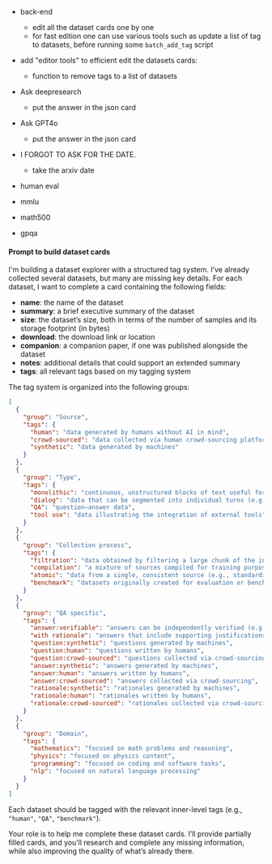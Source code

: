 - back-end
    - edit all the dataset cards one by one
    - for fast edition one can use various tools such as update a list of tag to datasets, before running some `batch_add_tag` script

- add "editor tools" to efficient edit the datasets cards:
    - function to remove tags to a list of datasets

- Ask deepresearch
  - put the answer in the json card
- Ask GPT4o
  - put the answer in the json card
- I FORGOT TO ASK FOR THE DATE.
  - take the arxiv date

- human eval
- mmlu
- math500
- gpqa


#### Prompt to build dataset cards

I'm building a dataset explorer with a structured tag system. I’ve already collected several datasets, but many are missing key details. For each dataset, I want to complete a card containing the following fields:

- **name**: the name of the dataset  
- **summary**: a brief executive summary of the dataset  
- **size**: the dataset’s size, both in terms of the number of samples and its storage footprint (in bytes)  
- **download**: the download link or location  
- **companion**: a companion paper, if one was published alongside the dataset  
- **notes**: additional details that could support an extended summary  
- **tags**: all relevant tags based on my tagging system

The tag system is organized into the following groups:

```json
[
  {
    "group": "Source",
    "tags": {
      "human": "data generated by humans without AI in mind",
      "crowd-sourced": "data collected via human crowd-sourcing platforms to train AI models",
      "synthetic": "data generated by machines"
    }
  },
  {
    "group": "Type",
    "tags": {
      "monolithic": "continuous, unstructured blocks of text useful for pretraining",
      "dialog": "data that can be segmented into individual turns (e.g., `user, llm, python-tool, llm, user, llm, user, llm`)",
      "QA": "question–answer data",
      "tool use": "data illustrating the integration of external tools"
    }
  },
  {
    "group": "Collection process",
    "tags": {
      "filtration": "data obtained by filtering a large chunk of the internet",
      "compilation": "a mixture of sources compiled for training purposes",
      "atomic": "data from a single, consistent source (e.g., standardized exam sets)",
      "benchmark": "datasets originally created for evaluation or benchmarking"
    }
  },
  {
    "group": "QA specific",
    "tags": {
      "answer:verifiable": "answers can be independently verified (e.g., factual or numerical)",
      "with rationale": "answers that include supporting justifications",
      "question:synthetic": "questions generated by machines",
      "question:human": "questions written by humans",
      "question:crowd-sourced": "questions collected via crowd-sourcing",
      "answer:synthetic": "answers generated by machines",
      "answer:human": "answers written by humans",
      "answer:crowd-sourced": "answers collected via crowd-sourcing",
      "rationale:synthetic": "rationales generated by machines",
      "rationale:human": "rationales written by humans",
      "rationale:crowd-sourced": "rationales collected via crowd-sourcing"
    }
  },
  {
    "group": "Domain",
    "tags": {
      "mathematics": "focused on math problems and reasoning",
      "physics": "focused on physics content",
      "programming": "focused on coding and software tasks",
      "nlp": "focused on natural language processing"
    }
  }
]
```

Each dataset should be tagged with the relevant inner-level tags (e.g., `"human"`, `"QA"`, `"benchmark"`).

Your role is to help me complete these dataset cards. I’ll provide partially filled cards, and you’ll research and complete any missing information, while also improving the quality of what’s already there.